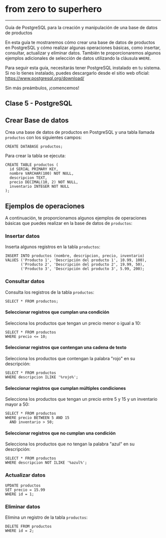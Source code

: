 # from zero to superhero

---------
Guía de PostgreSQL para la creación y manipulación de una base de datos de productos

En esta guía te mostraremos cómo crear una base de datos de productos en PostgreSQL y cómo realizar algunas operaciones básicas, como insertar, consultar, actualizar y eliminar datos. También te proporcionaremos algunos ejemplos adicionales de selección de datos utilizando la cláusula `WHERE`.

Para seguir esta guía, necesitarás tener PostgreSQL instalado en tu sistema. Si no lo tienes instalado, puedes descargarlo desde el sitio web oficial: https://www.postgresql.org/download/

Sin más preámbulos, ¡comencemos!

## Clase 5 - PostgreSQL

## Crear Base de datos

Crea una base de datos de productos en PostgreSQL y una tabla llamada `productos` con los siguientes campos:

```pg
CREATE DATABASE productos;
```

Para crear la tabla se ejecuta:

```pg
CREATE TABLE productos (
  id SERIAL PRIMARY KEY,
  nombre VARCHAR(100) NOT NULL,
  descripcion TEXT,
  precio DECIMAL(10, 2) NOT NULL,
  inventario INTEGER NOT NULL
);
```

## Ejemplos de operaciones

A continuación, te proporcionamos algunos ejemplos de operaciones básicas que puedes realizar en la base de datos de `productos`:

### Insertar datos

Inserta algunos registros en la tabla `productos`:

```pg
INSERT INTO productos (nombre, descripcion, precio, inventario)
VALUES ('Producto 1', 'Descripción del producto 1', 10.99, 100),
       ('Producto 2', 'Descripción del producto 2', 19.99, 50),
       ('Producto 3', 'Descripción del producto 3', 5.99, 200);
```

### Consultar datos

Consulta los registros de la tabla `productos`:

```pg
SELECT * FROM productos;
```

#### Seleccionar registros que cumplan una condición

Selecciona los productos que tengan un precio menor o igual a 10:

```pg
SELECT * FROM productos
WHERE precio <= 10;
```

#### Seleccionar registros que contengan una cadena de texto

Selecciona los productos que contengan la palabra "rojo" en su descripción:

```pg
SELECT * FROM productos
WHERE descripcion ILIKE '%rojo%';
```

#### Seleccionar registros que cumplan múltiples condiciones

Selecciona los productos que tengan un precio entre 5 y 15 y un inventario mayor a 50:

```pg
SELECT * FROM productos
WHERE precio BETWEEN 5 AND 15
  AND inventario > 50;
```

#### Seleccionar registros que no cumplan una condición

Selecciona los productos que no tengan la palabra "azul" en su descripción:

```pg
SELECT * FROM productos
WHERE descripcion NOT ILIKE '%azul%';
```

### Actualizar datos

```pg
UPDATE productos
SET precio = 15.99
WHERE id = 1;
```

### Eliminar datos

Elimina un registro de la tabla `productos`:


```pg
DELETE FROM productos
WHERE id = 2;
```
